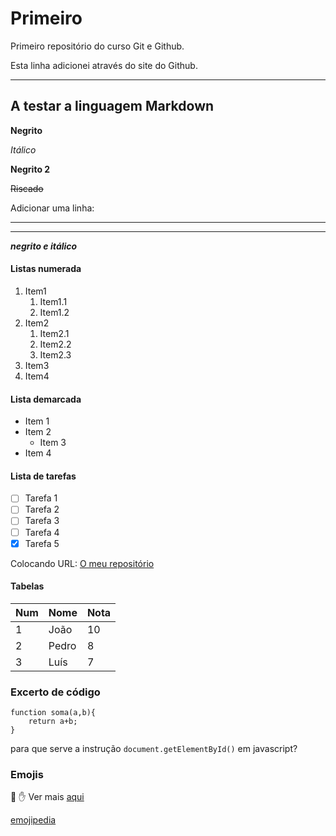 # Primeiro

Primeiro repositório do curso Git e Github.
 
 Esta linha adicionei através do site do Github.
 
 ---

## A testar a linguagem Markdown

**Negrito**

*Itálico*

__Negrito 2__

~~Riscado~~

Adicionar uma linha:
***
---

__*negrito e itálico*__

#### Listas numerada
1. Item1
   1. Item1.1
   1. Item1.2
1. Item2
   1. Item2.1
   1. Item2.2
   1. Item2.3
3. Item3
999. Item4

#### Lista demarcada
* Item 1
* Item 2
   * Item 3
* Item 4

#### Lista de tarefas
* [ ] Tarefa 1
* [ ] Tarefa 2
* [ ] Tarefa 3
* [ ] Tarefa 4
* [x] Tarefa 5

Colocando URL:
[O meu repositório](https://github.com/joaogomespro/)

#### Tabelas

Num | Nome | Nota
---|---|---
1 | João | 10
2 | Pedro | 8
3 | Luís | 7

### Excerto de código

```
function soma(a,b){
    return a+b;
}
```

para que serve a instrução ``` document.getElementById() ``` em javascript?

### Emojis
:clap:
:hand:
Ver mais [aqui](https://github.com/ikatyang/emoji-cheat-sheet)

[emojipedia](https://emojipedia.org/)


